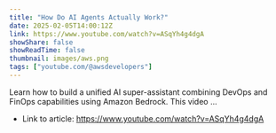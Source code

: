```yaml
---
title: "How Do AI Agents Actually Work?"
date: 2025-02-05T14:00:12Z
link: https://www.youtube.com/watch?v=ASqYh4g4dgA
showShare: false
showReadTime: false
thumbnail: images/aws.png
tags: ["youtube.com/@awsdevelopers"]
---
```

Learn how to build a unified AI super-assistant combining DevOps and FinOps capabilities using Amazon Bedrock. This video ...

- Link to article: https://www.youtube.com/watch?v=ASqYh4g4dgA